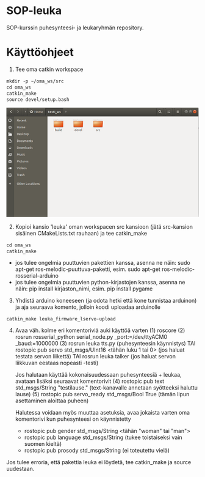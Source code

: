 # SOP-leuka
SOP-kurssin puhesynteesi- ja leukaryhmän repository.


# Käyttöohjeet

1. Tee oma catkin workspace
  ```
mkdir -p ~/oma_ws/src
cd oma_ws
catkin_make
source devel/setup.bash
  ```
![Vaihe 1](img/vaihe1.PNG)

2. Kopioi kansio 'leuka' oman workspacen src kansioon (jätä src-kansion sisäinen CMakeLists.txt rauhaan) ja tee catkin_make
```
cd oma_ws
catkin_make
```
  - jos tulee ongelmia puuttuvien pakettien kanssa, asenna ne näin: sudo apt-get ros-melodic-puuttuva-paketti, esim. sudo apt-get ros-melodic-rosserial-arduino
  - jos tulee ongelmia puuttuvien python-kirjastojen kanssa, asenna ne näin: pip install kirjaston_nimi, esim. pip install pygame

3. Yhdistä arduino koneeseen (ja odota hetki että kone tunnistaa arduinon) ja aja seuraava komento, jolloin koodi uploadaa arduinolle
```
catkin_make leuka_firmware_lservo-upload
```

4. Avaa väh. kolme eri komentoriviä auki käyttöä varten
	(1) roscore
	(2) rosrun rosserial_python serial_node.py _port:=/dev/ttyACM0 _baud:=1000000
	(3) rosrun leuka tts.py   (puhesynteesin käynnistys)
	TAI rostopic pub servo std_msgs/UInt16 <tähän luku 1 tai 0> (jos haluat testata servon liikettä)
	TAI rosrun leuka talker   (jos haluat servon liikkuvan eestaas nopeasti -testi)

	Jos halutaan käyttää kokonaisuudessaan puhesynteesiä + leukaa, avataan lisäksi seuraavat komentorivit
	(4) rostopic pub text std_msgs/String "testilause."   (text-kanavalle annetaan syötteeksi haluttu lause)
	(5) rostopic pub servo_ready std_msgs/Bool True       (tämän lipun asettaminen aloittaa puheen)

	Halutessa voidaan myös muuttaa asetuksia, avaa jokaista varten oma komentorivi kun puhesynteesi on käynnistetty
	- rostopic pub gender std_msgs/String <tähän "woman" tai "man">
	- rostopic pub language std_msgs/String <kieli>  (tukee toistaiseksi vain suomen kieltä)
	- rostopic pub prosody std_msgs/String <asetus>  (ei toteutettu vielä)

Jos tulee erroria, että pakettia leuka ei löydetä, tee catkin_make ja source uudestaan. 





